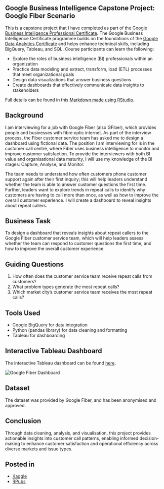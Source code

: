 Google Business Intelligence Capstone Project: Google Fiber Scenario
---

This is a capstone project that I have completed as part of the [Google Business Intelligence Professional Certificate](https://www.coursera.org/professional-certificates/google-business-intelligence). The Google Business Intelligence Certificate programme builds on the foundations of the [Google Data Analytics Certificate](https://www.coursera.org/professional-certificates/google-data-analytics) and helps enhance technical skills, including BigQuery, Tableau, and SQL. Course participants can learn the following:

* Explore the roles of business intelligence (BI) professionals within an organization
* Practice data modeling and extract, transform, load (ETL) processes that meet organizational goals 
* Design data visualizations that answer business questions
* Create dashboards that effectively communicate data insights to stakeholders

Full details can be found in this [Markdown made using RStudio]().

## Background
I am interviewing for a job with Google Fiber (also GFiber), which provides people and businesses with fibre optic internet. As part of the interview process, the Fiber customer service team has asked me to design a dashboard using fictional data. The position I am interviewing for is in the customer call centre, where Fiber uses business intelligence to monitor and improve customer satisfaction. To provide the interviewers with both BI value and organisational data maturity, I will use my knowledge of the BI stages: Capture, Analyse, and Monitor.

The team needs to understand how often customers  phone customer support again after their first inquiry; this will help leaders understand whether the team is able to answer customer questions the first time. Further, leaders want to explore trends in repeat calls to identify why customers are having to call more than once, as well as how to improve the overall customer experience. I will create a dashboard to reveal insights about repeat callers.

## Business Task
To design a dashboard that reveals insights about repeat callers to the Google Fiber customer service team, which will help leaders assess whether the team can respond to customer questions the first time, and how to improve the overall customer experience.

## Guiding Questions
1. How often does the customer service team receive repeat calls from customers?
2. What problem types generate the most repeat calls?
3. Which market city’s customer service team receives the most repeat calls?

## Tools Used
- Google BigQuery for data integration
- Python (pandas library) for data cleaning and formatting
- Tableau for dashboarding

## Interactive Tableau Dashboard
The interactive Tableau dashboard can be found [here](https://public.tableau.com/app/profile/daniel.poe/viz/GoogleBusinessIntelligenceCapstoneProjectGoogleFiberScenario/GoogleFiberDashboard).

![Google Fiber Dashboard](https://github.com/user-attachments/assets/f39ab7d3-a1d9-413f-9c87-4f77deee5510)

## Dataset
The dataset was provided by Google Fiber, and has been anonymised and approved.

## Conclusion
Through data cleaning, analysis, and visualisation, this project provides actionable insights into customer call patterns, enabling informed decision-making to enhance customer satisfaction and operational efficiency across diverse markets and issue types.

## Posted in
- [Kaggle]()
- [RPubs]()

